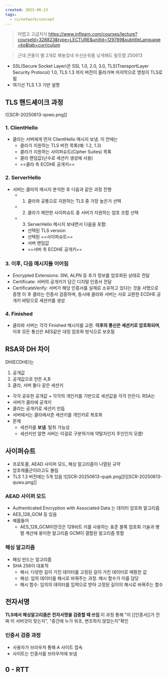 ```yaml
---
created: 2025-06-13
tags:
  - cs/network/concept
---
```

> 어렵고 고급지식
> https://www.inflearn.com/courses/lecture?courseId=328823&type=LECTURE&unitId=129789&subtitleLanguage=ko&tab=curriculum

> 근데 큰돌이 별 2개로 해놓았네 우선순위좀 낮게해도 될듯함 250613


- SSL(Secure Socket Layer)은 SSL 1.0, 2.0, 3.0, TLS(TransportLayer Security Protocol) 1.0, TLS 1.3 까지 버전이 올라가며 마지막으로 명칭이 TLS로 됨
- 여기선 TLS 1.3 기반 설명

## TLS 핸드셰이크 과정
![[SCR-20250613-qowo.png]]
### 1. ClientHello
- 클라는 서버에게 먼저 ClientHello 메시지 보냄. 이 안에는
	- 클라가 지원하는 TLS 버전 목록(예: 1.2, 1.3)
	- 클라가 지원하는 사이퍼슈트(Cipher Suites) 목록
	- 클라 랜덤값(난수로 세션키 생성에 사용)
	- ==클라 측 ECDHE 공개키==
### 2. ServerHello
- 서버는 클라의 메시지 분석한 후 다음과 같은 과정 진행
	- 1) 클라와 공통으로 지원하는 TLS 중 가장 높은거 선택
	- 2) 클라가 제안한 사이퍼슈트 중 서버가 지원하는 암호 조합 선택
	- 3) ServerHello 메시지 보내면서 다음을 포함:
		- 선택된 TLS version
		- 선택된 ==사이퍼슈트==
		- 서버 랜덤값
		- ==서버 측 ECDHE 공개키==
### 3. 이후, 다음 메시지들 이어짐
- Encrypted Extensions: SNI, ALPN 등 추가 정보를 암호화된 상태로 전달
- Certificate: 서버의 공개키가 담긴 디지털 인증서 전달
- CertificateVerify: 서버가 해당 인증서를 실제로 소유하고 있다는 것을 서명으로 증명
이 후 클라는 인증서 검증하며, 동시에 클라와 서버는 서로 교환한 ECDHE 공개키 바탕으로 세션키를 생성
### 4. Finished
- 클라와 서버는 각각 Finished 메시지를 교환. **이후의 통신은 세션키로 암호화되며**, 이후 모든 통신은 AES같은 대칭 암호화 방식으로 보호됨


## RSA와 DH 차이
DH(ECDHE)는
1. 공개값
2. 공개값으로 만든 A,B
3. 클라, 서버 둘다 같은 세션키
- 각각 공유한 공개값 + 각각의 개인키를 기반으로 세션값을 각각 만든다.
RSA는
- 서버가 클라에 공개키
- 클라는 공개키로 세션키 만듬
- 서버에서는 클라에서준 세션키를 개인키로 복호화
- 문제
	- 세션키를 **보냄**. 탈취 가능성
	- 세션키만 알면 서버는 이걸로 구분하기에 약탈자인지 주인인지 모름!
## 사이퍼슈트
- 프로토콜, AEAD 사이퍼 모드, 해싱 알고리즘이 나열된 규약
- 암호제품군이라고도 불림
- TLS 1.3 버전에는 5개 있음
![[SCR-20250613-qupk.png]]![[SCR-20250613-quwu.png]]
### AEAD 사이퍼 모드
- Authenticated Encryption with Associated Data 는 데이터 암호화 알고리즘
- AES_128_GCM 등 있음
- 예를들어
	- AES_128_GCM이란것은 128비트 키를 사용하는 표준 블록 암호화 기술과 병렬 계산에 용이한 알고리즘 GCM이 결합된 알고리즘 뜻함
### 해싱 알고리즘
- 해싱 만드는 알고리즘
- SHA 256이 대표적
	- 해시: 다양한 길이 가진 데이터를 고정된 길이 가진 데이터로 매핑한 값
	- 해싱: 임의 데이터를 해시로 바꿔주는 과정. 해시 함수가 이를 담당
	- 해시 함수: 임의의 데이터를 입력으로 받아 고정된 길이의 해시로 바꿔주는 함수
## 전자서명
**TLS에서 해싱알고리즘은 전자서명을 검증할 때 쓰임**
이 과정 통해 "이 [[인증서]]가 진짜 이 서버것이 맞는지", "중간에 누가 위조, 변조하지 않았는지"확인

### 인증서 검증 과정
- 사용자가 브라우저 통해 A 사이트 접속
- 사이트는 인증서를 브라우저에 보냄

## 0 - RTT
